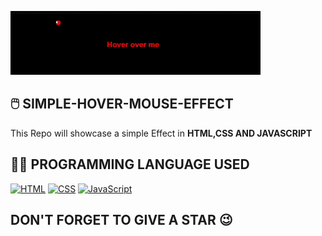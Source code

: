 ![Hover Mouse Effect](https://github.com/AdityaRoy999/SIMPLE-HOVER-MOUSE-EFFECT/blob/main/image.gif%20(1).gif)
## 🖱️ SIMPLE-HOVER-MOUSE-EFFECT
This Repo will showcase a simple Effect in **HTML,CSS AND JAVASCRIPT**
## 🧑‍💻 PROGRAMMING LANGUAGE USED 
[![HTML](https://img.shields.io/badge/HTML-brightgreen.svg)](https://developer.mozilla.org/en-US/docs/Web/HTML)
[![CSS](https://img.shields.io/badge/CSS-blue.svg)](https://developer.mozilla.org/en-US/docs/Web/CSS)
[![JavaScript](https://img.shields.io/badge/JavaScript-yellow.svg)](https://developer.mozilla.org/en-US/docs/Web/JavaScript)
## DON'T FORGET TO GIVE A STAR 😉
